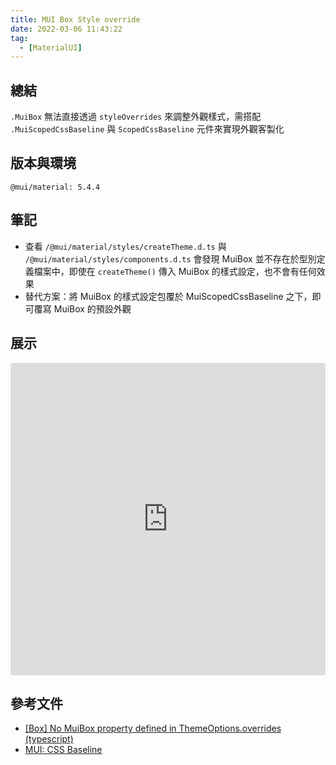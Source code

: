 ```yaml
---
title: MUI Box Style override
date: 2022-03-06 11:43:22
tag:
  - [MaterialUI]
---
```


## 總結

`.MuiBox` 無法直接透過 `styleOverrides` 來調整外觀樣式，需搭配 `.MuiScopedCssBaseline` 與 `ScopedCssBaseline` 元件來實現外觀客製化

## 版本與環境

```
@mui/material: 5.4.4
```

## 筆記

- 查看 `/@mui/material/styles/createTheme.d.ts` 與 `/@mui/material/styles/components.d.ts` 會發現 MuiBox 並不存在於型別定義檔案中，即使在 `createTheme()` 傳入 MuiBox 的樣式設定，也不會有任何效果
- 替代方案：將 MuiBox 的樣式設定包覆於 MuiScopedCssBaseline 之下，即可覆寫 MuiBox 的預設外觀

## 展示

<iframe src="https://codesandbox.io/embed/young-framework-22bjw1?fontsize=14&hidenavigation=1&theme=dark"
     style="width:100%; height:500px; border:0; border-radius: 4px; overflow:hidden;"
     title="young-framework-22bjw1"
     allow="accelerometer; ambient-light-sensor; camera; encrypted-media; geolocation; gyroscope; hid; microphone; midi; payment; usb; vr; xr-spatial-tracking"
     sandbox="allow-forms allow-modals allow-popups allow-presentation allow-same-origin allow-scripts"
   ></iframe>

<script src="https://gist.github.com/tzynwang/402745e383a3d84b77ca1b88fc4ed224.js"></script>

## 參考文件

- [[Box] No MuiBox property defined in ThemeOptions.overrides (typescript)](https://github.com/mui/material-ui/issues/25759)
- [MUI: CSS Baseline](https://mui.com/components/css-baseline/)
